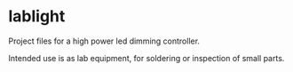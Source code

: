 lablight
================

Project files for a high power led dimming controller.

Intended use is as lab equipment, for soldering or inspection of small parts. 
